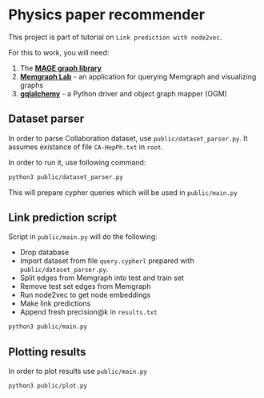 # Physics paper recommender

This project is part of tutorial on `Link prediction with node2vec`. 

For this to work, you will need:
1. The **[MAGE graph library](https://memgraph.com/docs/mage/installation)**
2. **[Memgraph Lab](https://memgraph.com/product/lab)** - an application for querying Memgraph and visualizing graphs
3. **[gqlalchemy](https://github.com/memgraph/gqlalchemy)** - a Python driver and object graph mapper (OGM)



## Dataset parser
In order to parse Collaboration dataset, use  `public/dataset_parser.py`. It assumes existance of file `CA-HepPh.txt` in `root`.

In order to run it, use following command:
```bash
python3 public/dataset_parser.py
```

This will prepare cypher queries which will be used in `public/main.py`

## Link prediction script

Script in  `public/main.py` will do the following:
* Drop database
* Import dataset from file `query.cypherl` prepared with `public/dataset_parser.py`.
* Split edges from Memgraph into test and train set
* Remove test set edges from Memgraph
* Run node2vec to get node embeddings
* Make link predictions
* Append fresh precision@k in `results.txt`

```bash
python3 public/main.py
```

## Plotting results
In order to plot results use `public/main.py`

```bash
python3 public/plot.py
```

